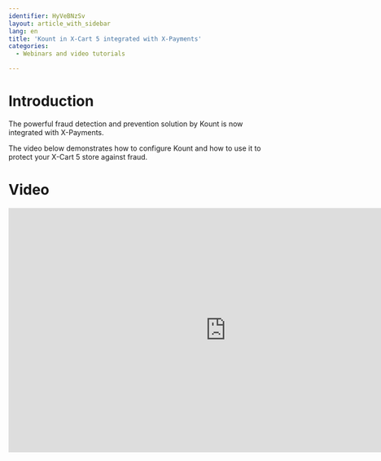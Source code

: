 ```yaml
---
identifier: HyVeBNzSv
layout: article_with_sidebar
lang: en
title: 'Kount in X-Cart 5 integrated with X-Payments'
categories:
  - Webinars and video tutorials

---
```



# Introduction

The powerful fraud detection and prevention solution by Kount is now integrated with X-Payments.

The video below demonstrates how to configure Kount and how to use it to protect your X-Cart 5 store against fraud.

# Video

<iframe class="youtube-player" type="text/html" style="width: 853px; height: 480px" src="https://www.youtube.com/embed/jZUsqdu4S20" frameborder="0"></iframe>